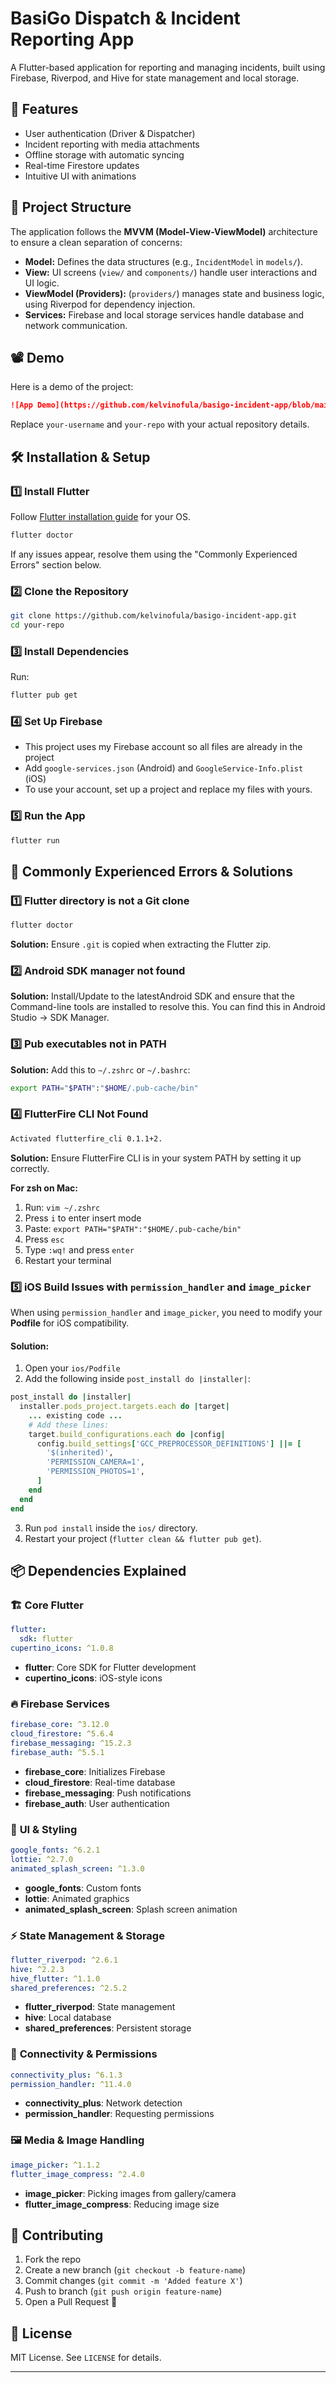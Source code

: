 # BasiGo Dispatch & Incident Reporting App

A Flutter-based application for reporting and managing incidents, built using Firebase, Riverpod, and Hive for state management and local storage.

## 🚀 Features
- User authentication (Driver & Dispatcher)
- Incident reporting with media attachments
- Offline storage with automatic syncing
- Real-time Firestore updates
- Intuitive UI with animations

## 📂 Project Structure
The application follows the **MVVM (Model-View-ViewModel)** architecture to ensure a clean separation of concerns:
- **Model:** Defines the data structures (e.g., `IncidentModel` in `models/`).
- **View:** UI screens (`view/` and `components/`) handle user interactions and UI logic.
- **ViewModel (Providers):** (`providers/`) manages state and business logic, using Riverpod for dependency injection.
- **Services:** Firebase and local storage services handle database and network communication.

## 📽️ Demo
Here is a demo of the project:
```md
![App Demo](https://github.com/kelvinofula/basigo-incident-app/blob/main/assets/demo.gif)
```
Replace `your-username` and `your-repo` with your actual repository details.

## 🛠️ Installation & Setup
### 1️⃣ Install Flutter
Follow [Flutter installation guide](https://flutter.dev/get-started/install) for your OS.

```sh
flutter doctor
```
If any issues appear, resolve them using the "Commonly Experienced Errors" section below.

### 2️⃣ Clone the Repository
```sh
git clone https://github.com/kelvinofula/basigo-incident-app.git
cd your-repo
```

### 3️⃣ Install Dependencies
Run:
```sh
flutter pub get
```

### 4️⃣ Set Up Firebase
- This project uses my Firebase account so all files are already in the project
- Add `google-services.json` (Android) and `GoogleService-Info.plist` (iOS)
- To use your account, set up a project and replace my files with yours.

### 5️⃣ Run the App
```sh
flutter run
```

## 📌 Commonly Experienced Errors & Solutions
### **1️⃣ Flutter directory is not a Git clone**
```sh
flutter doctor
```
**Solution:** Ensure `.git` is copied when extracting the Flutter zip.

### **2️⃣ Android SDK manager not found**
**Solution:** Install/Update to the latestAndroid SDK and ensure that the Command-line tools are installed to resolve this. You can find this in Android Studio → SDK Manager.

### **3️⃣ Pub executables not in PATH**
**Solution:** Add this to `~/.zshrc` or `~/.bashrc`:
```sh
export PATH="$PATH":"$HOME/.pub-cache/bin"
```

### **4️⃣ FlutterFire CLI Not Found**
```sh
Activated flutterfire_cli 0.1.1+2.
```
**Solution:** Ensure FlutterFire CLI is in your system PATH by setting it up correctly.

**For zsh on Mac:**
1. Run: `vim ~/.zshrc`
2. Press `i` to enter insert mode
3. Paste: `export PATH="$PATH":"$HOME/.pub-cache/bin"`
4. Press `esc`
5. Type `:wq!` and press `enter`
6. Restart your terminal

### **5️⃣ iOS Build Issues with `permission_handler` and `image_picker`**
When using `permission_handler` and `image_picker`, you need to modify your **Podfile** for iOS compatibility.

#### **Solution:**
1. Open your `ios/Podfile`
2. Add the following inside `post_install do |installer|`:

```ruby
post_install do |installer|
  installer.pods_project.targets.each do |target|
    ... existing code ...
    # Add these lines:
    target.build_configurations.each do |config|
      config.build_settings['GCC_PREPROCESSOR_DEFINITIONS'] ||= [
        '$(inherited)',
        'PERMISSION_CAMERA=1',
        'PERMISSION_PHOTOS=1',
      ]
    end
  end
end
```

3. Run `pod install` inside the `ios/` directory.
4. Restart your project (`flutter clean && flutter pub get`).

## 📦 Dependencies Explained

### 🏗 **Core Flutter**
```yaml
flutter:
  sdk: flutter
cupertino_icons: ^1.0.8
```
- **flutter**: Core SDK for Flutter development
- **cupertino_icons**: iOS-style icons

### 🔥 **Firebase Services**
```yaml
firebase_core: ^3.12.0
cloud_firestore: ^5.6.4
firebase_messaging: ^15.2.3
firebase_auth: ^5.5.1
```
- **firebase_core**: Initializes Firebase
- **cloud_firestore**: Real-time database
- **firebase_messaging**: Push notifications
- **firebase_auth**: User authentication

### 🎨 **UI & Styling**
```yaml
google_fonts: ^6.2.1
lottie: ^2.7.0
animated_splash_screen: ^1.3.0
```
- **google_fonts**: Custom fonts
- **lottie**: Animated graphics
- **animated_splash_screen**: Splash screen animation

### ⚡ **State Management & Storage**
```yaml
flutter_riverpod: ^2.6.1
hive: ^2.2.3
hive_flutter: ^1.1.0
shared_preferences: ^2.5.2
```
- **flutter_riverpod**: State management
- **hive**: Local database
- **shared_preferences**: Persistent storage

### 📡 **Connectivity & Permissions**
```yaml
connectivity_plus: ^6.1.3
permission_handler: ^11.4.0
```
- **connectivity_plus**: Network detection
- **permission_handler**: Requesting permissions

### 🖼 **Media & Image Handling**
```yaml
image_picker: ^1.1.2
flutter_image_compress: ^2.4.0
```
- **image_picker**: Picking images from gallery/camera
- **flutter_image_compress**: Reducing image size

## 🚀 Contributing
1. Fork the repo
2. Create a new branch (`git checkout -b feature-name`)
3. Commit changes (`git commit -m 'Added feature X'`)
4. Push to branch (`git push origin feature-name`)
5. Open a Pull Request 🎉

## 📜 License
MIT License. See `LICENSE` for details.

---
